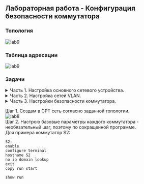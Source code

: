 ## Лабораторная работа - Конфигурация безопасности коммутатора

### Топология

![lab9](https://github.com/elborisova3009/otus-networks/blob/master/labs/lab9/%D0%A1%D0%BA%D1%80%D0%B8%D0%BD%D1%88%D0%BE%D1%82%2005-12-2022%20145310.jpg)

### Таблица адресации
  
![lab9](https://github.com/elborisova3009/otus-networks/blob/master/labs/lab9/%D0%A1%D0%BA%D1%80%D0%B8%D0%BD%D1%88%D0%BE%D1%82%2005-12-2022%20150117.jpg)  
  
###	Задачи

<details><summary> Часть 1. Настройка основного сетевого устройства. </summary>  
  
  Шаг 1. Создам в CPT сеть согласно топологии. 
    
 ![lab9](https://github.com/elborisova3009/otus-networks/blob/master/labs/lab9/%D0%A1%D0%BA%D1%80%D0%B8%D0%BD%D1%88%D0%BE%D1%82%2005-12-2022%20153919-1.jpg)  
  
  Шаг 2. Настрою маршрутизатор R1.  
a.	Загружу следующий конфигурационный скрипт на R1:  
  
   ![lab9](https://github.com/elborisova3009/otus-networks/blob/master/labs/lab9/%D0%A1%D0%BA%D1%80%D0%B8%D0%BD%D1%88%D0%BE%D1%82%2005-12-2022%20164858.jpg)  
    
   ![lab9](https://github.com/elborisova3009/otus-networks/blob/master/labs/lab9/%D0%A1%D0%BA%D1%80%D0%B8%D0%BD%D1%88%D0%BE%D1%82%2005-12-2022%20155823.jpg)    
    
   ![lab9](https://github.com/elborisova3009/otus-networks/blob/master/labs/lab9/%D0%A1%D0%BA%D1%80%D0%B8%D0%BD%D1%88%D0%BE%D1%82%2005-12-2022%20155835.jpg)  
   
b.	Проверю текущую конфигурацию на R1, используя команду `show ip interface brief`  
c.	Отконтролирую, что IP-адресация применена, а соответствующие интерфейсы находятся в состоянии up / up.  
![lab9](https://github.com/elborisova3009/otus-networks/blob/master/labs/lab9/%D0%A1%D0%BA%D1%80%D0%B8%D0%BD%D1%88%D0%BE%D1%82%2005-12-2022%20160222.jpg)  
    
   Шаг 3. Настройка и проверка основных параметров коммутатора.    
a.	Настрою имена хостов для коммутаторов S1 и S2.  
 ![lab9](https://github.com/elborisova3009/otus-networks/blob/master/labs/lab9/%D0%A1%D0%BA%D1%80%D0%B8%D0%BD%D1%88%D0%BE%D1%82%2005-12-2022%20165957.jpg)  
 ![lab9](https://github.com/elborisova3009/otus-networks/blob/master/labs/lab9/%D0%A1%D0%BA%D1%80%D0%B8%D0%BD%D1%88%D0%BE%D1%82%2005-12-2022%20170025.jpg)  
b.	Запрещу нежелательный поиск в DNS.  
c.	Настрою описания интерфейсов для портов, которые используются в S1 и S2.  
d.	Установлю для шлюза по умолчанию (для VLAN управления) значение 192.168.10.1 на обоих коммутаторах.  
     S1:  
![lab9](https://github.com/elborisova3009/otus-networks/blob/master/labs/lab9/%D0%A1%D0%BA%D1%80%D0%B8%D0%BD%D1%88%D0%BE%D1%82%2005-12-2022%20172940.jpg)  
![lab9](https://github.com/elborisova3009/otus-networks/blob/master/labs/lab9/%D0%A1%D0%BA%D1%80%D0%B8%D0%BD%D1%88%D0%BE%D1%82%2005-12-2022%20173005.jpg)  
     S2:  
![lab9](https://github.com/elborisova3009/otus-networks/blob/master/labs/lab9/%D0%A1%D0%BA%D1%80%D0%B8%D0%BD%D1%88%D0%BE%D1%82%2005-12-2022%20173156.jpg)  
![lab9](https://github.com/elborisova3009/otus-networks/blob/master/labs/lab9/%D0%A1%D0%BA%D1%80%D0%B8%D0%BD%D1%88%D0%BE%D1%82%2005-12-2022%20173128.jpg)  

 </details> 
  
  <details><summary> Часть 2. Настройка сетей VLAN.</summary>  
  
a. Сконфигрурирую (добавлю) VLAN 10 на S1 и S2 и назову его Management.  
![lab9](https://github.com/elborisova3009/otus-networks/blob/master/labs/lab9/%D0%A1%D0%BA%D1%80%D0%B8%D0%BD%D1%88%D0%BE%D1%82%2006-12-2022%20143733.jpg)  
![lab9](https://github.com/elborisova3009/otus-networks/blob/master/labs/lab9/%D0%A1%D0%BA%D1%80%D0%B8%D0%BD%D1%88%D0%BE%D1%82%2006-12-2022%20143835.jpg)  
  
b. Сконфигурирую SVI для VLAN 10.  
![lab9](https://github.com/elborisova3009/otus-networks/blob/master/labs/lab9/%D0%A1%D0%BA%D1%80%D0%B8%D0%BD%D1%88%D0%BE%D1%82%2006-12-2022%20144911.jpg)  
![lab9](https://github.com/elborisova3009/otus-networks/blob/master/labs/lab9/%D0%A1%D0%BA%D1%80%D0%B8%D0%BD%D1%88%D0%BE%D1%82%2006-12-2022%20145006.jpg)  
  
c. На двух коммутатолрах настрою: VLAN 333 с именем Native, VLAN 999 с именем ParkingLot.  
![lab9](https://github.com/elborisova3009/otus-networks/blob/master/labs/lab9/%D0%A1%D0%BA%D1%80%D0%B8%D0%BD%D1%88%D0%BE%D1%82%2006-12-2022%20145155.jpg)  
![lab9](https://github.com/elborisova3009/otus-networks/blob/master/labs/lab9/%D0%A1%D0%BA%D1%80%D0%B8%D0%BD%D1%88%D0%BE%D1%82%2006-12-2022%20145304.jpg)  
  
</details> 

 <details><summary> Часть 3. Настройки безопасности коммутатора.</summary>  
a.	Настрою все магистральные порты Fa0/1 на обоих коммутаторах для использования VLAN 333 в качестве native VLAN.  
  
![lab9](https://github.com/elborisova3009/otus-networks/blob/master/labs/lab9/%D0%A1%D0%BA%D1%80%D0%B8%D0%BD%D1%88%D0%BE%D1%82%2006-12-2022%20151344.jpg)  
![lab9](https://github.com/elborisova3009/otus-networks/blob/master/labs/lab9/%D0%A1%D0%BA%D1%80%D0%B8%D0%BD%D1%88%D0%BE%D1%82%2006-12-2022%20151508.jpg)  
 
b.	Убедитесь, что режим транкинга успешно настроен на всех коммутаторах.  
 ![lab9](https://github.com/elborisova3009/otus-networks/blob/master/labs/lab9/%D0%A1%D0%BA%D1%80%D0%B8%D0%BD%D1%88%D0%BE%D1%82%2006-12-2022%20151757.jpg

 

</details> 


  Шаг 1.	Создам в CPT сеть согласно заданной топологии.  
![lab8](https://github.com/elborisova3009/otus-networks/blob/master/labs/lab8/%D0%A1%D0%BA%D1%80%D0%B8%D0%BD%D1%88%D0%BE%D1%82%2001-11-2022%20175036.jpg)  
  Шаг 2. Настрою базовые параметры каждого коммутатора - необязательный шаг, поэтому по сокращенной программе.  
  Для примера коммутатор S2:  
   ```
S2: 
enable
configure terminal
hostname S2
no ip domain lookup
exit
copy run start

show run
```
